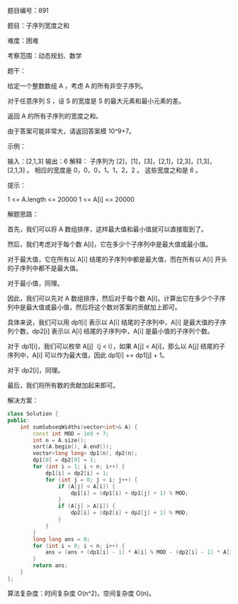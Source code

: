 题目编号：891

题目：子序列宽度之和

难度：困难

考察范围：动态规划、数学

题干：

给定一个整数数组 A ，考虑 A 的所有非空子序列。

对于任意序列 S ，设 S 的宽度是 S 的最大元素和最小元素的差。

返回 A 的所有子序列的宽度之和。

由于答案可能非常大，请返回答案模 10^9+7。

示例：

输入：[2,1,3]
输出：6
解释：
子序列为 [2]，[1]，[3]，[2,1]，[2,3]，[1,3]，[2,1,3] 。
相应的宽度是 0，0，0，1，1，2，2 。
这些宽度之和是 6 。

提示：

1 <= A.length <= 20000
1 <= A[i] <= 20000

解题思路：

首先，我们可以将 A 数组排序，这样最大值和最小值就可以直接取到了。

然后，我们考虑对于每个数 A[i]，它在多少个子序列中是最大值或最小值。

对于最大值，它在所有以 A[i] 结尾的子序列中都是最大值，而在所有以 A[i] 开头的子序列中都不是最大值。

对于最小值，同理。

因此，我们可以先对 A 数组排序，然后对于每个数 A[i]，计算出它在多少个子序列中是最大值或最小值，然后将这个数对答案的贡献加上即可。

具体来说，我们可以用 dp1[i] 表示以 A[i] 结尾的子序列中，A[i] 是最大值的子序列个数，dp2[i] 表示以 A[i] 结尾的子序列中，A[i] 是最小值的子序列个数。

对于 dp1[i]，我们可以枚举 A[j]（j < i），如果 A[j] < A[i]，那么以 A[j] 结尾的子序列中，A[i] 可以作为最大值，因此 dp1[i] += dp1[j] + 1。

对于 dp2[i]，同理。

最后，我们将所有数的贡献加起来即可。

解决方案：

```cpp
class Solution {
public:
    int sumSubseqWidths(vector<int>& A) {
        const int MOD = 1e9 + 7;
        int n = A.size();
        sort(A.begin(), A.end());
        vector<long long> dp1(n), dp2(n);
        dp1[0] = dp2[0] = 1;
        for (int i = 1; i < n; i++) {
            dp1[i] = dp2[i] = 1;
            for (int j = 0; j < i; j++) {
                if (A[j] < A[i]) {
                    dp1[i] = (dp1[i] + dp1[j] + 1) % MOD;
                }
                if (A[j] > A[i]) {
                    dp2[i] = (dp2[i] + dp2[j] + 1) % MOD;
                }
            }
        }
        long long ans = 0;
        for (int i = 0; i < n; i++) {
            ans = (ans + (dp1[i] - 1) * A[i] % MOD - (dp2[i] - 1) * A[i] % MOD + MOD) % MOD;
        }
        return ans;
    }
};
```

算法复杂度：时间复杂度 O(n^2)，空间复杂度 O(n)。